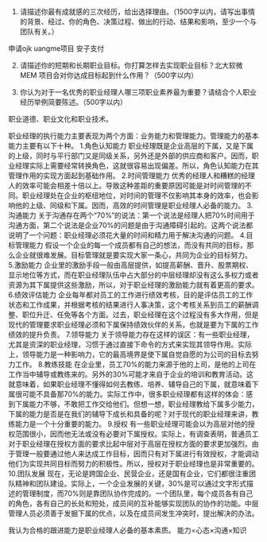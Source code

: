 1. 请描述你最有成就感的三次经历，给出选择理由。（1500字以内，请写出事情的背景、经过、你的角色、决策过程、做出的行动、结果和影响，至少一个与团队有关。）

申请ojk
uangme项目
安子支付


2. 请描述你的短期和长期职业目标。你打算怎样去实现职业目标？北大软微MEM 项目会对你达成目标起到什么作用？（500字以内）

3. 你认为对于一名优秀的职业经理人哪三项职业素养最为重要？请结合个人职业经历举例简要陈述。（500字以内）

职业道德、职业文化和职业技术。

职业经理的执行能力主要表现为两个方面：业务能力和管理能力。管理能力的基本能力主要有以下十种。
1.角色认知能力
职业经理既是企业高层的下属，又是下属的上级，同时与平行部门又是同级关系，另外还是外部的供应商和客户。因而，职业经理实际上需要经常转换角色，这就很容易出现偏差。所以，角色认知能力在其管理作用的实现方面起到基础作用。
2.时间管理能力
优秀的经理人和糟糕的经理人的效率可能会相差十倍以上。导致这种差距的重要原因可能是对时间管理的不同。职业经理处在企业的枢纽地位，对时间的管理不仅影响其本身的效率，也会影响他的上级、同级和下属。因而，高效的时间管理是职业经理人必备的能力。
3.沟通能力
关于沟通存在两个“70%”的说法：第一个说法是经理人把70%时间用于沟通方面，第二个说法是企业70%的问题是由于沟通障碍引起的。这两个说法都说明了一个问题：职业经理必须花大量的时间和精力用于解决沟通的问题。
4.目标管理能力
假设一个企业的每一个成员都有自己的想法，而没有共同的目标，那么企业就很难发展。目标管理就是要实现大家一条心，共同为企业的目标努力。
5.激励能力
企业里的激励手段一般由高层提供，如提高薪酬、晋升、股票期权、显示地位等方式，而在职业经理队伍中占大部分的中层经理却没有这么多权力或者资源为其下属提供这些激励，所以，对于职业经理的激励能力就有着更高的要求。
6.绩效评估能力
企业每年都对员工的工作进行绩效考核，目的是评估员工的工作状态和工作成果，并根据考核的结果进行人事决策，这个考核关系到员工的薪酬调整、职位升迁、任免等各个方面。过去，职业经理在这个过程没有多大作用，但是现代的管理要求职业经理必须和下属保持绩效伙伴的关系，也就是要为下属的工作绩效的提升负责。
7.领导能力
关于领导能力存在这样的误区：有一些职业经理，尤其是资深的职业经理，习惯于通过直接下命令的方式来实现其领导作用。实际上，领导能力是一种影响力，它的最高境界是使下属自觉自愿的为公司的目标去努力工作。
8.教练技能
在企业里，员工70%的能力来源于他的上司，是他的上司在工作当中辅导或教练来的。另外的30%可能才来自于企业的培训和教育活动。这就意味着，如果职业经理不懂得如何去教练、培养、辅导自己的下属，就意味着下属很可能不具备那70%的能力。实际工作中，很多职业经理都有这样的体会：感到下属能力不够，不敢把工作交给他们。但想一想，职业经理教给下属多少能力，下属的能力是否是在我们的辅导下成长和具备的呢？对于现代的职业经理来讲，教练能力是一个十分重要的能力。
9.授权
有一些职业经理可能会以为高层对他的授权范围很小，因而他无法或没有必要对下属授权。实际上，有调查表明，普通员工对于职业经理在授权方面的要求比起中层对于高层在授权方面的要求更加强烈。由于管理一般要通过他人来达成工作目标，因而只有对下属进行有效授权，才能调动他们为实现共同目标而努力的积极性。所以，授权对于职业经理也是非常重要的。
10.团队发展
现在，无论是跨国企业、民营企业，还是国有企业，它们都很注重团队精神和团队建设。实际上，一个企业发展的关键，30%是可以通过文字形式描述的管理制度，而70%则是靠团队协作完成的。一个团队里，每个成员各有自己的角色，各有自己的长处和短处，成员间的互补能够实现团队的协作的功能。中层管理人员必须善于发掘下属的优点，以及在成员间发生冲突时，提出解决的办法。

我认为合格的跟进能力是职业经理人必备的基本素质。
能力=心态×沟通×知识